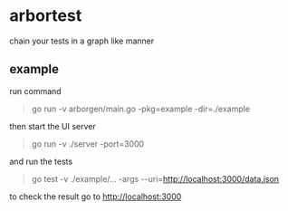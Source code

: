 # arbortest

chain your tests in a graph like manner

## example

run command

> go run -v arborgen/main.go -pkg=example -dir=./example

then start the UI server

> go run -v ./server -port=3000

and run the tests

> go test -v ./example/... -args --uri=<http://localhost:3000/data.json>

to check the result go to <http://localhost:3000>
